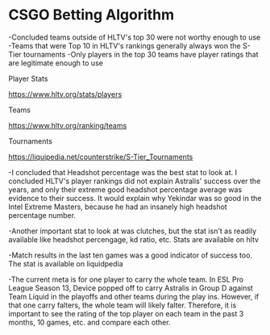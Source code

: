 # CSGO Betting Algorithm
-Concluded teams outside of HLTV's top 30 were not worthy enough to use
-Teams that were Top 10 in HLTV's rankings generally always won the S-Tier tournaments
-Only players in the top 30 teams have player ratings that are legitimate enough to use 

Player Stats

https://www.hltv.org/stats/players

Teams

https://www.hltv.org/ranking/teams

Tournaments

https://liquipedia.net/counterstrike/S-Tier_Tournaments

-I concluded that Headshot percentage was the best stat to look at. I concluded HLTV's player rankings did not explain Astralis' success over the years, and only their extreme good headshot percentage average was evidence to their success. It would explain why Yekindar was so good in the Intel Extreme Masters, because he had an insanely high headshot percentage number.

-Another important stat to look at was clutches, but the stat isn't as readily available like headshot percengage, kd ratio, etc. Stats are available on hltv

-Match results in the last ten games was a good indicator of success too. The stat is available on liquidpedia

-The current meta is for one player to carry the whole team. In ESL Pro League Season 13, Device popped off to carry Astralis in Group D against Team Liquid in the playoffs and other teams during the play ins. However, if that one carry falters, the whole team will likely falter. Therefore, it is important to see the rating of the top player on each team in the past 3 months, 10 games, etc. and compare each other.
